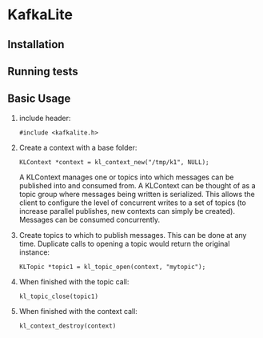 # KafkaLite

## Installation

## Running tests

## Basic Usage

1. include header:

	```
	#include <kafkalite.h>
	```

2. Create a context with a base folder:

	```
	KLContext *context = kl_context_new("/tmp/k1", NULL);
	```

	A KLContext manages one or topics into which messages can be published into
	and consumed from.  A KLContext can be thought of as a topic group where
	messages being written is serialized.   This allows the client to configure
	the level of concurrent writes to a set of topics (to increase parallel
	publishes, new contexts can simply be created).   Messages can be consumed
	concurrently.

3. Create topics to which to publish messages.  This can be done at any time.
   Duplicate calls to opening a topic would return the original instance:

	```
	KLTopic *topic1 = kl_topic_open(context, "mytopic");
	```

4. When finished with the topic call:

	```
	kl_topic_close(topic1)
	```

5. When finished with the context call:

	```
	kl_context_destroy(context)
	```

